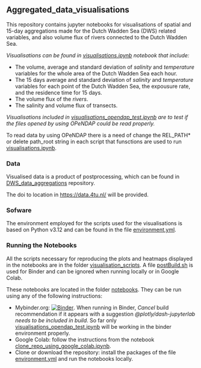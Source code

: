 ## Aggregated_data_visualisations
This repository contains jupyter notebooks for visualisations of spatial and 15-day aggregations made for the Dutch Wadden Sea (DWS) related variables, and also volume flux of rivers connected to the Dutch Wadden Sea.

*Visualisations can be found in [visualisations.ipynb](https://github.com/LOCO-EX/Aggregated_data_visualisations/blob/main/notebooks/visualisations.ipynb) notebook that include:*
- The volume, average and standard deviation of *salinity* and *temperature* variables for the whole area of the Dutch Wadden Sea each hour.
- The 15 days average and standard deviation of *salinity* and *temperature* variables for each point of the Dutch Wadden Sea, the expousure rate, and the residence time for 15 days.
- The volume flux of the *rivers*.
- The salinity and volume flux of transects.

*Visualisations included in [visualisations_opendap_test.ipynb](https://github.com/LOCO-EX/Aggregated_data_visualisations/blob/main/notebooks/visualisations_opendap_test.ipynb) are to test if the files opened by using OPeNDAP could be read properly.*

To read data by using OPeNDAP there is a need of change the REL_PATH\* or delete path_root string in each script that funsctions are used to run [visualisations.ipynb](https://github.com/LOCO-EX/Aggregated_data_visualisations/blob/main/notebooks/visualisations.ipynb).

### Data

Visualised data is a product of postprocessing, which can be found in [DWS_data_aggregations](https://github.com/LOCO-EX/DWS_data_aggregations) repository.

The doi to location in https://data.4tu.nl/ will be provided.

### Sofware
The environment employed for the scripts used for the visualisations is based on Python v3.12 and can be found in the file [environment.yml](https://github.com/LOCO-EX/Aggregated_data_visualisations/blob/main/environment.yml).


### Running the Notebooks
All the scripts necessary for reproducing the plots and heatmaps displayed in the notebooks are in the folder [visualisation_scripts](https://github.com/LOCO-EX/Aggregated_data_visualisations/tree/main/visualisation_scripts). A file [postBuild.sh](https://github.com/LOCO-EX/Aggregated_data_visualisations/blob/main/postBuild.sh) is used for Binder and can be ignored when running locally or in Google Colab.

These notebooks are located in the folder [notebooks](https://github.com/LOCO-EX/Aggregated_data_visualisations/tree/main/notebooks). They can be run using any of the following instructions:
- Mybinder.org: [![Binder](https://mybinder.org/badge_logo.svg)](https://mybinder.org/v2/gh/LOCO-EX/Aggregated_data_visualisations/main). When running in Binder, *Cancel* build recommendation if it appears with a suggestion *@plotly/dash-jupyterlab needs to be included in build*. So far only [visualisations_opendap_test.ipynb](https://github.com/LOCO-EX/Aggregated_data_visualisations/blob/main/notebooks/visualisations_opendap_test.ipynb) will be working in the binder environment properly.
- Google Colab: follow the instructions from the notebook [clone_repo_using_google_colab.ipynb](https://github.com/LOCO-EX/Aggregated_data_visualisations/blob/main/clone_repo_using_google_colab.ipynb).
- Clone or download the repository: install the packages of the file [environment.yml](https://github.com/LOCO-EX/Aggregated_data_visualisations/blob/main/environment.yml) and run the notebooks locally.
